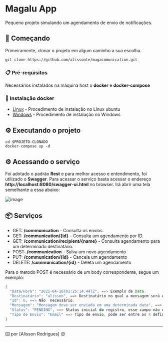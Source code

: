 # Magalu App

Pequeno projeto simulando um agendamento de envio de notificações.

## 🚀 Começando

Primeiramente, clonar o projeto em algum caminho a sua escolha.
```
git clone https://github.com/alissonte/magacomunication.git
```

### 📋 Pré-requisitos

Necessários instalados na máquina host o **docker** e **docker-compose**

### 🔧 Instalação docker

* [Linux](https://docs.docker.com/engine/install/ubuntu/) - Procedimento de instalação no Linux ubuntu
* [Windows](https://docs.docker.com/docker-for-windows/install/) - Procedimento de instalação no Windows

## ⚙️ Executando o projeto

```
cd $PROJETO-CLONADO
docker-compose up -d
```

## ⚙️ Acessando o serviço
Foi adotado o padrão **Rest** e para melhor acesso e entendimento, foi utilizado o **Swagger**. Para acessar o serviço basta acessar o endereço
**http://localhost:8080/swagger-ui.html** no browser. Irá abrir uma tela semelhante a essa abaixo:

![image](https://user-images.githubusercontent.com/585455/114957888-4b15a900-9e38-11eb-9a36-8d38e76a1996.png)

## 📦 Serviços

* GET: **/communication** - Consulta os envios.
* GET: **/communication/{id}** - Consulta um agendamento por ID.
* GET: **/communication/recipient/{name}** - Consulta agendamento para um determinado destinatário.
* POST: **/communication** - Salva um novo agendamento
* PUT: **/communication/{id}** - Cancela um agendamento
* DELETE: **/communication/{id}** - Deleta um agendamento

Para o metodo POST é necessário de um body correspondente, segue um exemplo:
```java
{
  "Data/Hora": "2021-04-16T01:25:14.447Z", ==> Exemplo de Data.
  "Destinatário": "alisson", ==> Destinatário no qual a mensagem será enviada.
  "Id": 0, ==> Não  necessário.
  "Mensagem": "Mensagem deve ser enviada em uma determinada data", ==> Mensagem a ser enviada.
  "Status": "PENDING", ==> Status inicial do registro, esse campo não é obrigatório.
  "Tipo de Envio": "Email" ==> Tipo de envio, pode ser entre os 4 definidos no documento: SMS, Whatsapp, Email ou Push. Esse campo não é obrigatório.
}
```

---
⌨️ por [Alisson Rodrigues] 😊
